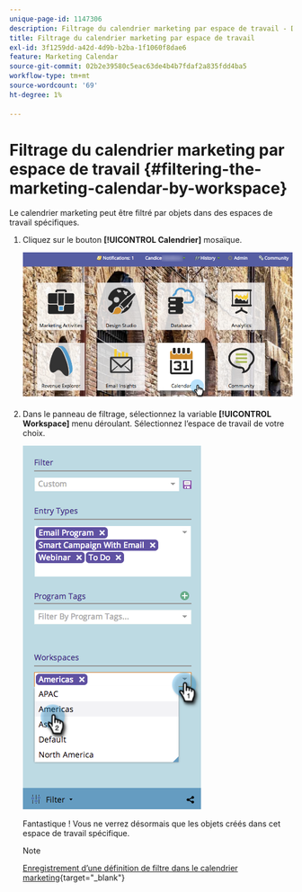 ```yaml
---
unique-page-id: 1147306
description: Filtrage du calendrier marketing par espace de travail - Documents Marketo - Documentation du produit
title: Filtrage du calendrier marketing par espace de travail
exl-id: 3f1259dd-a42d-4d9b-b2ba-1f1060f8dae6
feature: Marketing Calendar
source-git-commit: 02b2e39580c5eac63de4b4b7fdaf2a835fdd4ba5
workflow-type: tm+mt
source-wordcount: '69'
ht-degree: 1%

---
```


# Filtrage du calendrier marketing par espace de travail {#filtering-the-marketing-calendar-by-workspace}

Le calendrier marketing peut être filtré par objets dans des espaces de travail spécifiques.

1. Cliquez sur le bouton **[!UICONTROL Calendrier]** mosaïque.

   ![](assets/2017-05-10-15-30-47-1.png)

1. Dans le panneau de filtrage, sélectionnez la variable **[!UICONTROL Workspace]** menu déroulant. Sélectionnez l’espace de travail de votre choix.

   ![](assets/image2014-9-24-11-3a34-3a6.png)

   Fantastique ! Vous ne verrez désormais que les objets créés dans cet espace de travail spécifique.

   >[!NOTE]
   >
   >[Enregistrement d’une définition de filtre dans le calendrier marketing](/help/marketo/product-docs/core-marketo-concepts/marketing-calendar/working-with-the-calendar/saving-a-filter-definition-in-the-marketing-calendar.md){target="_blank"}
